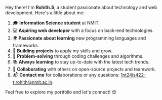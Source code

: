 
Hey there! I'm **Rohith.S**, a student passionate about technology and web development. Here's a little about me:

1. 🎓 **Information Science student** at NMIT.
2. 💻 **Aspiring web developer** with a focus on back-end technologies.
3. 🌍 **Passionate about learning** new programming languages and frameworks.
4. 🚀 **Building projects** to apply my skills and grow.
5. 🧠 **Problem-solving** through coding challenges and algorithms.
6. 📚 **Always learning** to stay up-to-date with the latest tech trends.
7. 🤝 **Collaborating** with others on open-source projects and teamwork.
8. 📬 **Contact me** for collaborations or any questions: [1nt24is422-t.rohith@nmit.ac.in](mailto:1nt24is422-t.rohith@nmit.ac.in).

Feel free to explore my portfolio and let's connect! 😊
